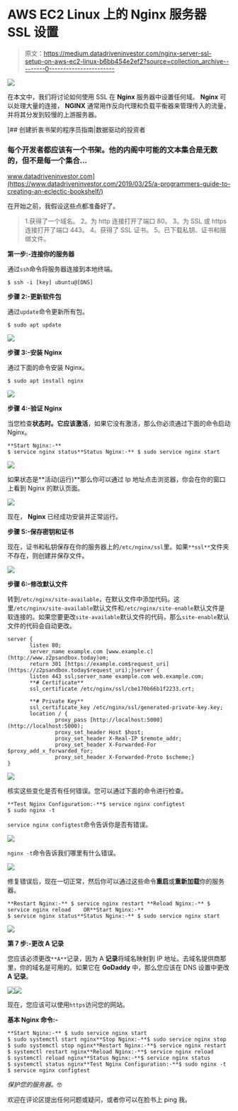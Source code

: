 # AWS EC2 Linux 上的 Nginx 服务器 SSL 设置

> 原文：<https://medium.datadriveninvestor.com/nginx-server-ssl-setup-on-aws-ec2-linux-b6bb454e2ef2?source=collection_archive---------0----------------------->

![](img/e46e23e48350eb30016442d3f5722d24.png)

在本文中，我们将讨论如何使用 SSL 在 **Nginx** 服务器中设置任何域。 **Nginx** 可以处理大量的连接， **NGINX** 通常用作反向代理和负载平衡器来管理传入的流量，并将其分发到较慢的上游服务器。

[](https://www.datadriveninvestor.com/2019/03/25/a-programmers-guide-to-creating-an-eclectic-bookshelf/) [## 创建折衷书架的程序员指南|数据驱动的投资者

### 每个开发者都应该有一个书架。他的内阁中可能的文本集合是无数的，但不是每一个集合…

www.datadriveninvestor.com](https://www.datadriveninvestor.com/2019/03/25/a-programmers-guide-to-creating-an-eclectic-bookshelf/) 

在开始之前，我假设这些点都准备好了。

> 1.获得了一个域名。
> 2。为 http 连接打开了端口 80。
> 3。为 SSL 或 https 连接打开了端口 443。
> 4。获得了 SSL 证书。
> 5。已下载私钥、证书和捆绑文件。

**第一步:-连接你的服务器**

通过`ssh`命令将服务器连接到本地终端。

```
$ ssh -i [key] ubuntu@[DNS]
```

**步骤 2:-更新软件包**

通过`update`命令更新所有包。

```
$ sudo apt update
```

![](img/62e3d726dc5a38cf33bde0c0c9746daa.png)

**步骤 3:-安装 Nginx**

通过下面的命令安装 Nginx。

```
$ sudo apt install nginx
```

![](img/ab6eb61b7e6f0213e0f7660e98057c65.png)

**步骤 4:-验证 Nginx**

当您检查**状态时。**它应该**激活**，如果它没有激活，那么你必须通过下面的命令启动 Nginx。

```
**Start Nginx:-**
$ service nginx status**Status Nginx:-** $ sudo service nginx start
```

![](img/327db139f09976622f515ef5b4fcf9b0.png)

如果状态是**活动(运行)**那么你可以通过 Ip 地址点击浏览器，你会在你的窗口上看到 Nginx 的默认页面。

![](img/b27c65608b521ed73e3ba904b1694b0a.png)

现在， **Nginx** 已经成功安装并正常运行。

**步骤 5:-保存密钥和证书**

现在，证书和私钥保存在你的服务器上的`/etc/nginx/ssl`里。如果`**ssl**`文件夹不存在，则创建并保存文件。

![](img/af5cecca51acabc5de0b67fec3d8d14d.png)

**步骤 6:-修改默认文件**

转到`/etc/nginx/site-available`，在默认文件中添加代码。这里`/etc/nginx/site-available`默认文件和`/etc/nginx/site-enable`默认文件是软连接的。如果您要更改`site-available`默认文件的代码，那么`site-enable`默认文件的代码会自动更改。

```
server {
       listen 80;
       server_name example.com [www.example.c](http://www.z2psandbox.today)om;
       return 301 [https://example.com$request_uri](https://z2psandbox.today$request_uri);}server {
       listen 443 ssl;server_name example.com web.example.com;
       **# Certificate**
       ssl_certificate /etc/nginx/ssl/cbe170b66b1f2233.crt;

       **# Private Key**
       ssl_certificate_key /etc/nginx/ssl/generated-private-key.key;
       location / {
               proxy_pass [http://localhost:5000](http://localhost:5000);
               proxy_set_header Host $host;
               proxy_set_header X-Real-IP $remote_addr;
               proxy_set_header X-Forwarded-For $proxy_add_x_forwarded_for;
               proxy_set_header X-Forwarded-Proto $scheme;}
}
```

![](img/a3f30b0a5243c9762a8cb875b36cc6e0.png)

核实这些变化是否有任何错误。您可以通过下面的命令进行检查。

```
**Test Nginx Configuration:-**$ service nginx configtest
$ sudo nginx -t
```

`service nginx configtest`命令告诉你是否有错误。

![](img/06fdc237173a6ccdf39439ca47e3ae45.png)

`nginx -t`命令告诉我们哪里有什么错误。

![](img/2e55befbfc79c3efeed20743b13ec5ae.png)

修复错误后，现在一切正常，然后你可以通过这些命令**重启**或**重新加载**你的服务器。

```
**Restart Nginx:-** $ service nginx restart **Reload Nginx:-** $ service nginx reload    OR**Start Nginx:-**
$ service nginx status**Status Nginx:-** $ sudo service nginx start
```

![](img/327db139f09976622f515ef5b4fcf9b0.png)

**第 7 步:-更改 A 记录**

您应该必须更改`**A**`记录，因为 A **记录**将域名映射到 IP 地址。去域名提供商那里，你的域名是可用的。如果它在 **GoDaddy** 中，那么您应该在 DNS 设置中更改 **A 记录**。

![](img/0785592f1ed97f5ba2f1bcaa4fdd7791.png)![](img/e5cb5ebedb3fc8a88dd96925f0de663c.png)

现在，您应该可以使用`https`访问您的网站。

**基本 Nginx 命令:-**

```
**Start Nginx:-** $ sudo service nginx start 
$ sudo systemctl start nginx**Stop Nginx:-**$ sudo service nginx stop 
$ sudo systemctl stop nginx**Restart Nginx:-**$ service nginx restart 
$ systemctl restart nginx**Reload Nginx:-**$ service nginx reload 
$ systemctl reload nginx**Status Nginx:-**$ service nginx status 
$ systemctl status nginx**Test Nginx Configuration:-**$ sudo nginx -t 
$ service nginx configtest
```

*保护您的服务器。*🤓

欢迎在评论区提出任何问题或疑问，或者你可以在脸书上 ping 我。